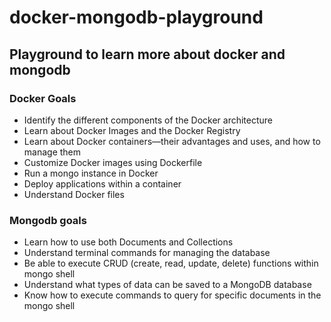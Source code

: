 # docker-mongodb-playground
## Playground to learn more about docker and mongodb

### Docker Goals
* Identify the different components of the Docker architecture
* Learn about Docker Images and the Docker Registry
* Learn about Docker containers—their advantages and uses, and how to manage them
* Customize Docker images using Dockerfile
* Run a mongo instance in Docker
* Deploy applications within a container
* Understand Docker files

### Mongodb goals
* Learn how to use both Documents and Collections
* Understand terminal commands for managing the database
* Be able to execute CRUD (create, read, update, delete) functions within mongo shell
* Understand what types of data can be saved to a MongoDB database
* Know how to execute commands to query for specific documents in the mongo shell